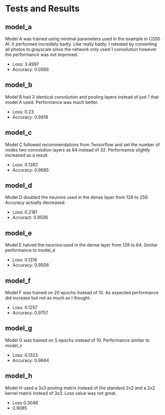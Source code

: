 # Tests and Results

## model_a

Model A was trained using minimal parameters used in the example in CS50 AI. It performed incredibly
badly. Like really badly. I retested by converting all photos to grayscale since the network only used 1 convolution however
the performance was not improved. 
- Loss: 3.4997
- Accuracy: 0.0566

## model_b
Model B had 3 identical convolution and pooling layers instead of just 1 that model A used. Performance was much better.
- Loss: 0.23
- Accuracy: 0.9418

## model_c
Model C followed recommendations from Tensorflow and set the number of nodes two convolution layers as 64 instead of 32.
Performance slightly increased as a result.
- Loss: 0.1392
- Accuracy: 0.9685

## model_d
Model D doubled the neurons used in the dense layer from 128 to 256. Accuracy actually decreased.
- Loss: 0.2181
- Accuract: 0.9506

## model_e
Model E halved the neurons used in the dense layer from 128 to 64. Similar performance to model_d
- Loss: 0.1316
- Accuracy: 0.9506

## model_f
Model F was trained on 20 epochs instead of 10. As expected performance did increase but not as much as I thought.
- Loss: 0.1257
- Accuracy: 0.9757

## model_g
Model G was trained on 5 epochs instead of 10. Performance similar to model_c
- Loss: 0.1323
- Accuracy: 0.9664

## model_h
Model H used a 3x3 pooling matrix instead of the standard 2x2 and a 2x2 kernel matrix instead of 3x3. 
Loss value was not great.
- Loss 0.3048
- 0.9085